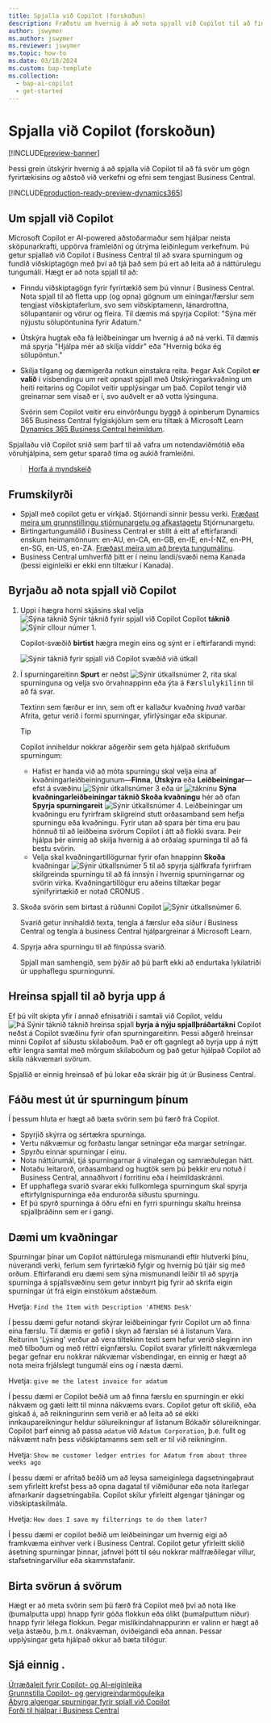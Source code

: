 ```yaml
---
title: Spjalla við Copilot (forskoðun)
description: Fræðstu um hvernig á að nota spjall við Copilot til að finna gögn og fá hjálp í Business Central.
author: jswymer
ms.author: jswymer
ms.reviewer: jswymer
ms.topic: how-to
ms.date: 03/18/2024
ms.custom: bap-template
ms.collection:
  - bap-ai-copilot
  - get-started
---
```


# Spjalla við Copilot (forskoðun)

[!INCLUDE[preview-banner](includes/preview-banner.md)]

Þessi grein útskýrir hvernig á að spjalla við Copilot til að fá svör um gögn fyrirtækisins og aðstoð við verkefni og efni sem tengjast Business Central.

[!INCLUDE[production-ready-preview-dynamics365](includes/production-ready-preview-dynamics365.md)]

## Um spjall við Copilot

Microsoft Copilot er AI-powered aðstoðarmaður sem hjálpar neista sköpunarkrafti, uppörva framleiðni og útrýma leiðinlegum verkefnum. Þú getur spjallað við Copilot í Business Central til að svara spurningum og fundið viðskiptagögn með því að tjá það sem þú ert að leita að á náttúrulegu tungumáli. Hægt er að nota spjall til að:

- Finndu viðskiptagögn fyrir fyrirtækið sem þú vinnur í Business Central. Nota spjall til að fletta upp (og opna) gögnum um einingar/færslur sem tengjast viðskiptaferlum, svo sem viðskiptamenn, lánardrottna, sölupantanir og vörur og fleira. Til dæmis má spyrja Copilot: "Sýna mér nýjustu sölupöntunina fyrir Adatum."
- Útskýra hugtak eða fá leiðbeiningar um hvernig á að ná verki. Til dæmis má spyrja "Hjálpa mér að skilja víddir" eða "Hvernig bóka ég sölupöntun."
- Skilja tilgang og dæmigerða notkun einstakra reita. Þegar Ask Copilot **er valið** í vísbendingu um reit opnast spjall með Útskýringarkvaðning um heiti reitarins og Copilot veitir upplýsingar um það. Copilot tengir við greinarnar sem vísað er í, svo auðvelt er að votta lýsinguna.

  Svörin sem Copilot veitir eru einvörðungu byggð á opinberum Dynamics 365 Business Central fylgiskjölum sem eru tiltæk á Microsoft Learn  [Dynamics 365 Business Central heimildum](/dynamics365/business-central/).

Spjallaðu við Copilot snið sem þarf til að vafra um notendaviðmótið eða vöruhjálpina, sem getur sparað tíma og aukið framleiðni.
  
> [Horfa á myndskeið](https://go.microsoft.com/fwlink/?linkid=2250609)

## Frumskilyrði

- Spjall með copilot getu er virkjað. Stjórnandi sinnir þessu verki. [Fræðast meira um grunnstillingu stjórnunargetu og afkastagetu](enable-ai.md) Stjórnunargetu.
- Birtingartungumálið í Business Central er stillt á eitt af eftirfarandi enskum heimamönnum: en-AU, en-CA, en-GB, en-IE, en-Í-NZ, en-PH, en-SG, en-US, en-ZA. [Fræðast meira um að breyta tungumálinu](ui-change-basic-settings.md#language).
- Business Central umhverfið þitt er í neinu landi/svæði nema Kanada (þessi eiginleiki er ekki enn tiltækur í Kanada).

## Byrjaðu að nota spjall við Copilot

1. Uppi í hægra horni skjásins skal velja ![Sýna táknið Sýnir táknið fyrir spjall við Copilot Copilot](media/chat-copilot-icon.png) **táknið** ![Sýnir cllour númer 1](media/callout-number-1.svg).

   Copilot-svæðið **birtist** hægra megin eins og sýnt er í eftirfarandi mynd:

    ![Sýnir táknið fyrir spjall við Copilot svæðið við útkall](media/chat-with-copilot-pane.svg)

1. Í spurningareitinn **Spurt** er neðst ![Sýnir útkallsnúmer 2](media/callout-number-2.svg), rita skal spurninguna og velja svo örvahnappinn eða ýta á <kbd>Færslulykilinn</kbd> til að fá svar.

   Textinn sem færður er inn, sem oft er kallaður kvaðning *hvað* varðar Afrita, getur verið í formi spurningar, yfirlýsingar eða skipunar.

   > [!TIP]
   > Copilot inniheldur nokkrar aðgerðir sem geta hjálpað skrifuðum spurningum:
   > - Hafist er handa við að móta spurningu skal velja eina af kvaðningarleiðbeiningunum&mdash;**Finna**, **Útskýra** eða **Leiðbeiningar**&mdash; efst á svæðinu ![Sýnir útkallsnúmer 3](media/callout-number-3.svg) eða úr  ![tákninu](media/prompt-guide-icon.png) **Sýna kvaðningarleiðbeiningar táknið Skoða kvaðningu**  hér að ofan **Spyrja spurningareit**  ![Sýnir útkallsnúmer 4](media/callout-number-4.svg). Leiðbeiningar um kvaðningu eru fyrirfram skilgreind stutt orðasamband sem hefja spurningu eða kvaðningu. Fyrir utan að spara þér tíma eru þau hönnuð til að leiðbeina svörum Copilot í átt að flokki svara. Þeir hjálpa þér einnig að skilja hvernig á að orðalag spurninga til að fá bestu svörin.
   > - Velja skal kvaðningartillögurnar fyrir ofan hnappinn **Skoða** kvaðningar ![Sýnir útkallsnúmer 5](media/callout-number-5.svg) til að spyrja sjálfkrafa fyrirfram skilgreinda spurningu til að fá innsýn í hvernig spurningarnar og svörin virka. Kvaðningartillögur eru aðeins tiltækar þegar sýnifyrirtækið er notað CRONUS .

1. Skoða svörin sem birtast á rúðunni Copilot ![Sýnir útkallsnúmer 6](media/callout-number-6.svg).

   Svarið getur innihaldið texta, tengla á færslur eða síður í Business Central og tengla á business Central hjálpargreinar á Microsoft Learn.

1. Spyrja aðra spurningu til að fínpússa svarið.

   Spjall man samhengið, sem þýðir að þú þarft ekki að endurtaka lykilatriði úr upphaflegu spurningunni.

## Hreinsa spjall til að byrja upp á

Ef þú vilt skipta yfir í annað efnisatriði í samtali við Copilot, veldu ![Þá Sýnir táknið táknið hreinsa spjall](media/clear-chat-icon.png) **byrja á nýju spjallþráðartákni**  Copilot neðst á Copilot svæðinu fyrir ofan spurningareitinn. Þessi aðgerð hreinsar minni Copilot af síðustu skilaboðum. Það er oft gagnlegt að byrja upp á nýtt eftir lengra samtal með mörgum skilaboðum og það getur hjálpað Copilot að skila nákvæmari svörum.

Spjallið er einnig hreinsað ef þú lokar eða skráir þig út úr Business Central.

## <a name="tips"></a> Fáðu mest út úr spurningum þínum

Í þessum hluta er hægt að bæta svörin sem þú færð frá Copilot.

- Spyrjið skýrra og sértækra spurninga.
- Vertu nákvæmur og forðastu langar setningar eða margar setningar.
- Spyrðu einnar spurningar í einu. <!--Avoid asking about multiple questions in one message.-->
- Nota náttúrumál, tjá spurningarnar á vinalegan og samræðulegan hátt.
- Notaðu leitarorð, orðasamband og hugtök sem þú þekkir eru notuð í Business Central, annaðhvort í forritinu eða í heimildaskránni.
- Ef upphaflega svarið svarar ekki fullkomlega spurningum skal spyrja eftirfylgnispurninga eða endurorða síðustu spurningu.
- Ef þú spyrð spurninga á öðru efni en fyrri spurningu skaltu hreinsa spjallþráðinn sem er í gangi.

## Dæmi um kvaðningar

Spurningar þínar um Copilot náttúrulega mismunandi eftir hlutverki þínu, núverandi verki, ferlum sem fyrirtækið fylgir og hvernig þú tjáir sig með orðum. Eftirfarandi eru dæmi sem sýna mismunandi leiðir til að spyrja spurninga á spjallsvæðinu sem getur innbyrt þig fyrir að skrifa eigin spurningar út frá eigin einstökum aðstæðum.

Hvetja: `Find the Item with Description 'ATHENS Desk'`

Í þessu dæmi gefur notandi skýrar leiðbeiningar fyrir Copilot um að finna eina færslu. Til dæmis er gefið í skyn að færslan sé á listanum Vara. Reiturinn 'Lýsing' verður að vera tiltekinn texti sem hefur verið sleginn inn með tilboðum og með réttri eignfærslu. Copilot svarar yfirleitt nákvæmlega þegar gefnar eru nokkrar nákvæmar vísbendingar, en einnig er hægt að nota meira frjálslegt tungumál eins og í næsta dæmi.

Hvetja: `give me the latest invoice for adatum`

Í þessu dæmi er Copilot beðið um að finna færslu en spurningin er ekki nákvæm og gæti leitt til minna nákvæms svars. Copilot getur oft skilið, eða giskað á, að reikningurinn sem verið er að leita að sé ekki innkaupareikningur heldur sölureikningur af listanum Bókaðir sölureikningar. Copilot þarf einnig að passa `adatum` við `Adatum Corporation`, þ.e. fullt og nákvæmt nafn þess viðskiptamanns sem selt er til við reikninginn.

Hvetja: `Show me customer ledger entries for Adatum from about three weeks ago`

Í þessu dæmi er afritað beðið um að leysa sameiginlega dagsetningaþraut sem yfirleitt krefst þess að opna dagatal til viðmiðunar eða nota ítarlegar afmarkanir dagsetningabila. Copilot skilur yfirleitt algengar tjáningar og viðskiptaskilmála.

Hvetja: `How does I save my filterrings to do them later?`

Í þessu dæmi er copilot beðið um leiðbeiningar um hvernig eigi að framkvæma einhver verk í Business Central. Copilot getur yfirleitt skilið ásetning spurningar þinnar, jafnvel þótt til séu nokkrar málfræðilegar villur, stafsetningarvillur eða skammstafanir.

## Birta svörun á svörum

Hægt er að meta svörin sem þú færð frá Copilot með því að nota like (þumalputta upp) hnapp fyrir góða flokkun eða ólíkt (þumalputtum niður) hnapp fyrir lélega flokkun. Þegar mislíkindahnappurinn er valinn er hægt að velja ástæðu, þ.m.t. ónákvæman, óviðeigandi eða annan. Þessar upplýsingar geta hjálpað okkur að bæta tillögur.

<!--
1. If you want help getting you're question started, select the prompts either from the **Find**, **Explain**, or **Guide** buttons at the top of the Coplit pane or use the **View Prompts** menu above **Ask a question** box at the bottom.

   Prompts are predefined short phrases that start a question. Apart from saving you time, they're designed to target responses to specific categories. They also help you undestand how you can phrase questions to get the responses.-->
## Sjá einnig .

[Úrræðaleit fyrir Copilot- og AI-eiginleika](ai-copilot-troubleshooting.md)  
[Grunnstilla Copilot- og gervigreindarmöguleika](enable-ai.md)  
[Ábyrg algengar spurningar fyrir spjall við Copilot](faqs-chat-with-copilot.md)  
[Forði til hjálpar í Business Central](product-help-and-support.md)  
